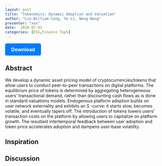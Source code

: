 ```yaml
---
layout: post
title: "Tokenomics: Dynamic Adoption and Valuation"
author: "Lin William Cong, Ye Li, Neng Wang"
presenter: "xxx"
date:  2020-07-03
categories: [ESG,Finance Top5]
---
```



<p>
  <a href="https://deliverypdf.ssrn.com/delivery.php?ID=134094121066112085065075092088104120021087025040030006018106089106124083029070099023027001056044123040017070004074013116022094102008032018048089101100108126008083067086040078016095101084112108121006103085070095071073108124086004104116003116103108122096&EXT=pdf&INDEX=TRUE" class="button">
    Download
  </a>
</p>

<style>
  .button {
    display: inline-block;
    padding: 10px 20px;
    background-color: #007bff;
    color: #fff;
    text-decoration: none;
    border-radius: 5px;
    font-size: 16px;
    font-weight: bold;
  }
</style>

## Abstract
We develop a dynamic asset pricing model of cryptocurrencies/tokens that allow users to conduct peer-to-peer transactions on digital platforms. The equilibrium price of tokens is determined by aggregating heterogeneous users’ transactional demand, rather than discounting cash flows as is done in standard valuations models. Endogenous platform adoption builds on user network externality and exhibits an S
-curve: it starts slow, becomes volatile, and eventually tapers off. The introduction of tokens lowers users’ transaction costs on the platform by allowing users to capitalize on platform growth. The resultant intertemporal feedback between user adoption and token price accelerates adoption and dampens user-base volatility.
## Inspiration




## Discussion
